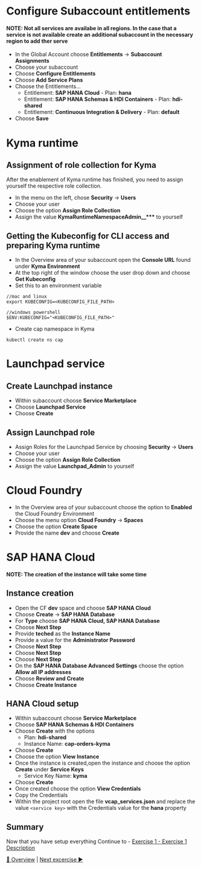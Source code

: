 # Configure Subaccount entitlements

#### NOTE: Not all services are availabe in all regions. In the case that a service is not available create an additional subaccount in the necessary region to add ther serve

- In the Global Account choose **Entitlements** -> **Subaccount Assignments**
- Choose your subaccount
- Choose **Configure Entitlements**
- Choose **Add Service Plans**
- Choose the Entitlements...
  - Entitlement: **SAP HANA Cloud** - Plan: **hana**
  - Entitlement: **SAP HANA Schemas & HDI Containers** - Plan: **hdi-shared**
  - Entitlement: **Continuous Integration & Delivery** - Plan: **default**
- Choose **Save**

# Kyma runtime

## Assignment of role collection for Kyma

After the enablement of Kyma runtime has finished, you need to assign yourself the respective role collection. 
- In the menu on the left, chose **Security** -> **Users**
- Choose your user
- Choose the option **Assign Role Collection**
- Assign the value **KymaRuntimeNamespaceAdmin\_\_\*\*\*** to yourself

## Getting the Kubeconfig for CLI access and preparing Kyma runtime

- In the Overview area of your subaccount open the **Console URL** found under **Kyma Environment**
- At the top right of the window choose the user drop down and choose **Get Kubeconfig**
- Set this to an environment variable

```shell
//mac and linux
export KUBECONFIG=<KUBECONFIG_FILE_PATH>

//windows powershell
$ENV:KUBECONFIG="<KUBECONFIG_FILE_PATH>"
```

- Create cap namespace in Kyma

```shell
kubectl create ns cap
```

# Launchpad service

## Create Launchpad instance

- Within subaccount choose **Service Marketplace**
- Choose **Launchpad Service**
- Choose **Create**

## Assign Launchpad role

- Assign Roles for the Launchpad Service by choosing **Security** -> **Users**
- Choose your user
- Choose the option **Assign Role Collection**
- Assign the value **Launchpad_Admin** to yourself

# Cloud Foundry

- In the Overview area of your subaccount choose the option to **Enabled** the Cloud Foundry Environment
- Choose the menu option **Cloud Foundry** -> **Spaces**
- Choose the option **Create Space**
- Provide the name **dev** and choose **Create**

# SAP HANA Cloud

#### NOTE: The creation of the instance will take some time

## Instance creation

- Open the CF **dev** space and choose **SAP HANA Cloud**
- Choose **Create** -> **SAP HANA Database**
- For **Type** choose **SAP HANA Cloud, SAP HANA Database**
- Choose **Next Step**
- Provide **teched** as the **Instance Name**
- Provide a value for the **Administrator Password**
- Choose **Next Step**
- Choose **Next Step**
- Choose **Next Step**
- On the **SAP HANA Database Advanced Settings** choose the option **Allow all IP addresses**
- Choose **Review and Create**
- Choose **Create Instance**

## HANA Cloud setup

- Within subaccount choose **Service Marketplace**
- Choose **SAP HANA Schemas & HDI Containers**
- Choose **Create** with the options
  - Plan: **hdi-shared**
  - Instance Name: **cap-orders-kyma**
- Choose **Create**
- Choose the option **View Instance**
- Once the instance is created,open the instance and choose the option **Create** under **Service Keys**
  - Service Key Name: **kyma**
- Choose **Create**
- Once created choose the option **View Credentials**
- Copy the Credentials
- Within the project root open the file **vcap_services.json** and replace the value `<service key>` with the Credentials value for the **hana** property

## Summary

Now that you have setup everything Continue to - [Exercise 1 - Exercise 1 Description](../ex1/README.md)


[🔼 Overview](../README.md) | [Next excercise ▶](../ex1/README.md)

